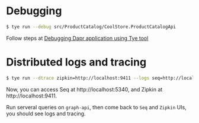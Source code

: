 # Debugging

```bash
$ tye run --debug src/ProductCatalog/CoolStore.ProductCatalogApi
```

Follow steps at [Debugging Dapr application using Tye tool](https://dev.to/thangchung/debugging-dapr-application-using-tye-tool-1djb)

# Distributed logs and tracing

```bash
$ tye run --dtrace zipkin=http://localhost:9411 --logs seq=http://localhost:5340
```

Now, you can access Seq at http://localhost:5340, and Zipkin at http://localhost:9411.

Run serveral queries on `graph-api`, then come back to `Seq` and `Zipkin` UIs, you should see logs and tracing.